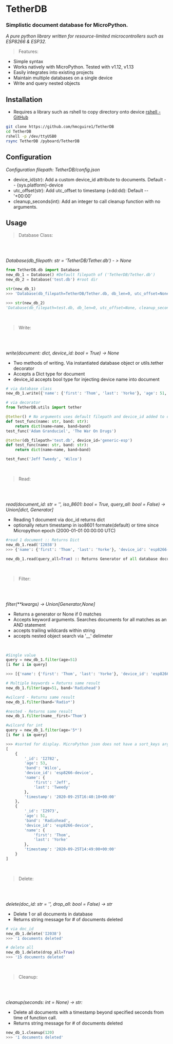 # TetherDB
### Simplistic document database for MicroPython.
*A pure python library written for resource-limited microcontrollers such as ESP8266 & ESP32.*
<br>

> Features:
- Simple syntax
- Works natively with MicroPython. Tested with v1.12, v1.13
- Easily integrates into existing projects
- Maintain multiple databases on a single device
- Write and query nested objects

Installation
---
- Requires a library such as rshell to copy directory onto device
[rshell - GitHub](https://github.com/dhylands/rshell)

```sh
git clone https://github.com/hmcguire1/TetherDB
cd TetherDB
rshell -p /dev/ttyUSB0
rsync TetherDB /pyboard/TetherDB
```
Configuration
---
*Configuration filepath: TetherDB/config.json*
- device_id(str): Add a custom device_id attribute to documents. Default -- {sys.platform}-device
- utc_offset(str): Add utc_offset to timestamp (&#177;dd:dd): Default -- '+00:00'
- cleanup_seconds(int): Add an integer to call cleanup function with no arguments.

Usage
---
> Database Class:
<br>
&nbsp;&nbsp;

*Database(db_filepath: str = 'TetherDB/Tether.db') - > None*

```python
from TetherDB.db import Database
new_db_1 = Database() #Default filepath of ('TetherDB/Tether.db')
new_db_2 = Database('test.db') #root dir

str(new_db_1)
>>> 'Database(db_filepath=TetherDB/Tether.db, db_len=0, utc_offset=None, cleanup_seconds=None)'

>>> str(new_db_2)
'Database(db_filepath=test.db, db_len=0, utc_offset=None, cleanup_seconds=None)'
```
<br>

> Write:
<br>
&nbsp;&nbsp;

*write(document: dict, device_id: bool = True) → None*

- Two methods of writing. Via instantiated database object or utils.tether decorator
- Accepts a Dict type for document
- device_id accepts bool type for injecting device name into document

```python
# via database class
new_db_1.write({'name': {'first': 'Thom', 'last': 'Yorke'}, 'age': 51, 'band': 'Radiohead'})

# via decorator
from TetherDB.utils import tether

@tether() # No arguments uses default filepath and device_id added to documents
def test_func(name: str, band: str):
    return dict(name=name, band=band)
test_func('Adam Granduciel', 'The War On Drugs')

@tether(db_filepath='test.db', device_id='generic-esp')
def test_func(name: str, band: str):
    return dict(name=name, band=band)

test_func('Jeff Tweedy', 'Wilco')
```
<br>

> Read:
<br>
&nbsp;&nbsp;

*read(document_id: str = '', iso_8601: bool = True, query_all: bool = False) → Union[dict, Generator]*

- Reading 1 document via doc_id returns dict
- optionally return timestamp in iso8601 formate(default) or time since Micropython epoch
(2000-01-01 00:00:00 UTC)

```python
#read 1 document :: Returns Dict
new_db_1.read('I2038')
>>> {'name': {'first': 'Thom', 'last': 'Yorke'}, 'device_id': 'esp8266-device', 'timestamp': '2020-09-25T14:49:00-06:00', 'id': 'I2973', 'band': 'Radiohead', 'age': 51}

new_db_1.read(query_all=True) :: Returns Generator of all database documents
```
<br>

> Filter:
<br>
&nbsp;&nbsp;

*filter(\*\*kwargs) → Union[Generator,None]*

- Returns a generator or None if 0 matches
- Accepts keyword arguments. Searches documents for all matches as an AND statement
- accepts trailing wildcards within string
- accepts nested object search via '__' delimeter
<br>

```python
#Single value
query = new_db_1.filter(age=51)
[i for i in query]

>>> [{'name': {'first': 'Thom', 'last': 'Yorke'}, 'device_id': 'esp8266-device', 'timestamp': '2020-09-25T14:49:00+00:00', '_id': 'I2973', 'band': 'Radiohead', 'age': 51}]

# Multiple keywords = Returns same result
new_db_1.filter(age=51, band='Radiohead')

#wilcard - Returns same result
new_db_1.filter(band='Radio*')

#nested - Returns same result
new_db_1.filter(name__first='Thom')

#wilcard for int
query = new_db_1.filter(age='5*')
[i for i in query]

>>> #sorted for display. MicroPython json does not have a sort_keys argument.
[
    {
		'_id': 'I2782',
		'age': 53,
		'band': 'Wilco',
		'device_id': 'esp8266-device',
		'name': {
			'first': 'Jeff',
			'last': 'Tweedy'
		},
		'timestamp': '2020-09-25T16:40:10+00:00'
	},
	{
		'_id': 'I2973',
		'age': 51,
		'band': 'Radiohead',
		'device_id': 'esp8266-device',
		'name': {
			'first': 'Thom',
			'last': 'Yorke'
		},
		'timestamp': '2020-09-25T14:49:00+00:00'
	}
]
```
<br>

> Delete:
<br>
&nbsp;&nbsp;

*delete(doc_id: str = '', drop_all: bool = False) → str*

- Delete 1 or all documents in database
- Returns string message for # of documents deleted

```python
# via doc_id
new_db_1.delete('I2038')
>>> '1 documents deleted'

# delete all
new_db_1.delete(drop_all=True)
>>> '15 documents deleted'
```
<br>

> Cleanup:
<br>
&nbsp;&nbsp;

*cleanup(seconds: int = None) -> str:*

- Delete all documents with a timestamp beyond specified seconds from time of function call.
- Returns string message for # of documents deleted
```python
new_db_1.cleanup(120)
>>> '1 documents deleted'
```
